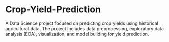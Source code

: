 # Crop-Yield-Prediction

A Data Science project focused on predicting crop yields using historical agricultural data. The project includes data preprocessing, exploratory data analysis (EDA), visualization, and model building for yield prediction.
